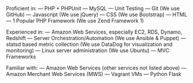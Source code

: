 Proficient in:
— PHP + PHPUnit
— MySQL
— Unit Testing
— Git (We use GitHub)
— Javascript (We use jQuery)
— CSS (We use Bootstrap)
— HTML
— 1 Popular PHP Framework (We use Zend Framework 1)

Experienced in:
— Amazon Web Services, especially EC2, RDS, Dynamo, Redshift
— Server Orchestration/Automation (We use Ansible & Puppet)
— statsd based metric collection (We use DataDog for visualization and monitoring)
— Linux server administration (We use Ubuntu)
— MVC Frameworks

Familiar with:
— Amazon Web Services (other services not listed above)
— Amazon Merchant Web Services (MWS)
— Vagrant VMs
— Python Flask
